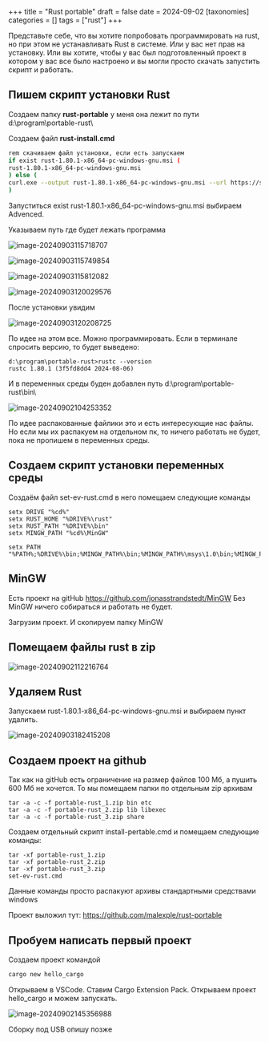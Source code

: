 +++
title = "Rust portable"
draft = false
date = 2024-09-02
[taxonomies]
categories = []
tags = ["rust"]
+++

Представьте себе, что вы хотите попробовать программировать на rust, но при этом не устанавливать Rust в системе. Или у вас нет прав на установку. Или вы хотите, чтобы у вас был подготовленный проект в котором у вас все было настроено и вы могли просто скачать запустить скрипт и работать.



## Пишем скрипт установки Rust

Создаем папку **rust-portable** у меня она лежит по пути d:\program\portable-rust\

Создаем файл **rust-install.cmd**

```bash
rem скачиваем файл установки, если есть запускаем
if exist rust-1.80.1-x86_64-pc-windows-gnu.msi (
rust-1.80.1-x86_64-pc-windows-gnu.msi
) else (
curl.exe --output rust-1.80.1-x86_64-pc-windows-gnu.msi --url https://static.rust-lang.org/dist/rust-1.80.1-x86_64-pc-windows-gnu.msi
)
```
Запуститься exist rust-1.80.1-x86_64-pc-windows-gnu.msi выбираем Advenced.

Указываем путь где будет лежать программа

![image-20240903115718707](image-20240903115718707.png)

![image-20240903115749854](image-20240903115749854.png)

![image-20240903115812082](image-20240903115812082.png)

![image-20240903120029576](image-20240903120029576.png)

После установки увидим 

![image-20240903120208725](image-20240903120208725.png)

По идее на этом все. Можно программировать. Если в терминале спросить версию, то будет выведено:

```shell
d:\program\portable-rust>rustc --version
rustc 1.80.1 (3f5fd8dd4 2024-08-06)
```

И в переменных среды буден добавлен путь d:\program\portable-rust\bin\

![image-20240902104253352](image-20240902104253352.png)

По идее распакованные файлики это и есть интересующие нас файлы. Но если мы их распакуем на отдельном пк, то ничего работать не будет, пока не пропишем в переменных среды.

## Создаем скрипт установки переменных среды

Cоздаём файл set-ev-rust.cmd в него помещаем следующие команды

```shell
setx DRIVE "%cd%"
setx RUST_HOME "%DRIVE%\rust"
setx RUST_PATH "%DRIVE%\bin"
setx MINGW_PATH "%cd%\MinGW"

setx PATH "%PATH%;%DRIVE%\bin;%MINGW_PATH%\bin;%MINGW_PATH%\msys\1.0\bin;%MINGW_PATH%\dll"
```

## MinGW

Есть проект на gitHub https://github.com/jonasstrandstedt/MinGW Без MinGW ничего собираться и работать не будет. 

Загрузим проект. И скопируем папку MinGW

## Помещаем файлы rust в zip

![image-20240902112216764](image-20240902112216764.png)

## Удаляем Rust

Запускаем rust-1.80.1-x86_64-pc-windows-gnu.msi и выбираем пункт удалить.

![image-20240903182415208](image-20240903182415208.png)



## Создаем проект на github

Так как на gitHub есть ограничение на размер файлов 100 Мб, а пушить 600 Мб не хочется. То мы помещаем папки по отдельным zip архивам

```shell
tar -a -c -f portable-rust_1.zip bin etc
tar -a -c -f portable-rust_2.zip lib libexec
tar -a -c -f portable-rust_3.zip share
```

Создаем отдельный скрипт install-pertable.cmd и помещаем следующие команды:

```shell
tar -xf portable-rust_1.zip
tar -xf portable-rust_2.zip
tar -xf portable-rust_3.zip
set-ev-rust.cmd
```

Данные команды просто распакуют архивы стандартными средствами windows

Проект выложил тут: https://github.com/malexple/rust-portable

## Пробуем написать первый проект

Создаем проект командой 

```sh
cargo new hello_cargo
```

Открываем в VSCode. Ставим Cargo Extension Pack. Открываем проект hello_cargo и можем запускать.

![image-20240902145356988](image-20240902145356988.png)

Сборку под USB опишу позже